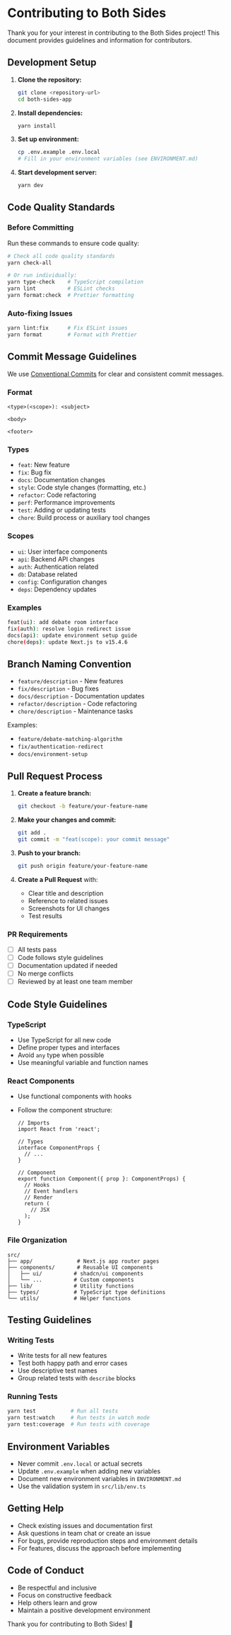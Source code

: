 # Contributing to Both Sides

Thank you for your interest in contributing to the Both Sides project! This document provides guidelines and information for contributors.

## Development Setup

1. **Clone the repository:**

   ```bash
   git clone <repository-url>
   cd both-sides-app
   ```

2. **Install dependencies:**

   ```bash
   yarn install
   ```

3. **Set up environment:**

   ```bash
   cp .env.example .env.local
   # Fill in your environment variables (see ENVIRONMENT.md)
   ```

4. **Start development server:**
   ```bash
   yarn dev
   ```

## Code Quality Standards

### Before Committing

Run these commands to ensure code quality:

```bash
# Check all code quality standards
yarn check-all

# Or run individually:
yarn type-check    # TypeScript compilation
yarn lint          # ESLint checks
yarn format:check  # Prettier formatting
```

### Auto-fixing Issues

```bash
yarn lint:fix      # Fix ESLint issues
yarn format        # Format with Prettier
```

## Commit Message Guidelines

We use [Conventional Commits](https://www.conventionalcommits.org/) for clear and consistent commit messages.

### Format

```
<type>(<scope>): <subject>

<body>

<footer>
```

### Types

- `feat`: New feature
- `fix`: Bug fix
- `docs`: Documentation changes
- `style`: Code style changes (formatting, etc.)
- `refactor`: Code refactoring
- `perf`: Performance improvements
- `test`: Adding or updating tests
- `chore`: Build process or auxiliary tool changes

### Scopes

- `ui`: User interface components
- `api`: Backend API changes
- `auth`: Authentication related
- `db`: Database related
- `config`: Configuration changes
- `deps`: Dependency updates

### Examples

```bash
feat(ui): add debate room interface
fix(auth): resolve login redirect issue
docs(api): update environment setup guide
chore(deps): update Next.js to v15.4.6
```

## Branch Naming Convention

- `feature/description` - New features
- `fix/description` - Bug fixes
- `docs/description` - Documentation updates
- `refactor/description` - Code refactoring
- `chore/description` - Maintenance tasks

Examples:

- `feature/debate-matching-algorithm`
- `fix/authentication-redirect`
- `docs/environment-setup`

## Pull Request Process

1. **Create a feature branch:**

   ```bash
   git checkout -b feature/your-feature-name
   ```

2. **Make your changes and commit:**

   ```bash
   git add .
   git commit -m "feat(scope): your commit message"
   ```

3. **Push to your branch:**

   ```bash
   git push origin feature/your-feature-name
   ```

4. **Create a Pull Request** with:
   - Clear title and description
   - Reference to related issues
   - Screenshots for UI changes
   - Test results

### PR Requirements

- [ ] All tests pass
- [ ] Code follows style guidelines
- [ ] Documentation updated if needed
- [ ] No merge conflicts
- [ ] Reviewed by at least one team member

## Code Style Guidelines

### TypeScript

- Use TypeScript for all new code
- Define proper types and interfaces
- Avoid `any` type when possible
- Use meaningful variable and function names

### React Components

- Use functional components with hooks
- Follow the component structure:

  ```tsx
  // Imports
  import React from 'react';

  // Types
  interface ComponentProps {
    // ...
  }

  // Component
  export function Component({ prop }: ComponentProps) {
    // Hooks
    // Event handlers
    // Render
    return (
      // JSX
    );
  }
  ```

### File Organization

```
src/
├── app/              # Next.js app router pages
├── components/       # Reusable UI components
│   ├── ui/          # shadcn/ui components
│   └── ...          # Custom components
├── lib/             # Utility functions
├── types/           # TypeScript type definitions
└── utils/           # Helper functions
```

## Testing Guidelines

### Writing Tests

- Write tests for all new features
- Test both happy path and error cases
- Use descriptive test names
- Group related tests with `describe` blocks

### Running Tests

```bash
yarn test           # Run all tests
yarn test:watch     # Run tests in watch mode
yarn test:coverage  # Run tests with coverage
```

## Environment Variables

- Never commit `.env.local` or actual secrets
- Update `.env.example` when adding new variables
- Document new environment variables in `ENVIRONMENT.md`
- Use the validation system in `src/lib/env.ts`

## Getting Help

- Check existing issues and documentation first
- Ask questions in team chat or create an issue
- For bugs, provide reproduction steps and environment details
- For features, discuss the approach before implementing

## Code of Conduct

- Be respectful and inclusive
- Focus on constructive feedback
- Help others learn and grow
- Maintain a positive development environment

Thank you for contributing to Both Sides! 🚀
